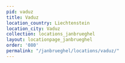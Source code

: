 ```yaml
---
pid: vaduz
title: Vaduz
location_country: Liechtenstein
location_city: Vaduz
collection: locations_janbrueghel
layout: locationpage_janbrueghel
order: '080'
permalink: "/janbrueghel/locations/vaduz/"
---
```

